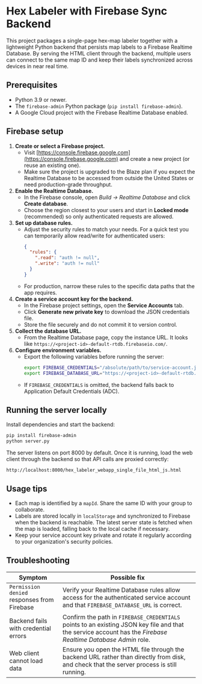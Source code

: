 # Hex Labeler with Firebase Sync Backend

This project packages a single-page hex-map labeler together with a lightweight
Python backend that persists map labels to a Firebase Realtime Database. By
serving the HTML client through the backend, multiple users can connect to the
same map ID and keep their labels synchronized across devices in near real time.

## Prerequisites

* Python 3.9 or newer.
* The `firebase-admin` Python package (`pip install firebase-admin`).
* A Google Cloud project with the Firebase Realtime Database enabled.

## Firebase setup

1. **Create or select a Firebase project.**
   * Visit [https://console.firebase.google.com](https://console.firebase.google.com) and create a new project (or reuse an existing one).
   * Make sure the project is upgraded to the Blaze plan if you expect the Realtime Database to be accessed from outside the United States or need production-grade throughput.
2. **Enable the Realtime Database.**
   * In the Firebase console, open *Build → Realtime Database* and click **Create database**.
   * Choose the region closest to your users and start in **Locked mode** (recommended) so only authenticated requests are allowed.
3. **Set up database rules.**
   * Adjust the security rules to match your needs. For a quick test you can temporarily allow read/write for authenticated users:
     ```json
     {
       "rules": {
         ".read": "auth != null",
         ".write": "auth != null"
       }
     }
     ```
   * For production, narrow these rules to the specific data paths that the app requires.
4. **Create a service account key for the backend.**
   * In the Firebase project settings, open the **Service Accounts** tab.
   * Click **Generate new private key** to download the JSON credentials file.
   * Store the file securely and do not commit it to version control.
5. **Collect the database URL.**
   * From the Realtime Database page, copy the instance URL. It looks like `https://<project-id>-default-rtdb.firebaseio.com/`.
6. **Configure environment variables.**
   * Export the following variables before running the server:
     ```bash
     export FIREBASE_CREDENTIALS="/absolute/path/to/service-account.json"
     export FIREBASE_DATABASE_URL="https://<project-id>-default-rtdb.firebaseio.com"
     ```
   * If `FIREBASE_CREDENTIALS` is omitted, the backend falls back to Application Default Credentials (ADC).

## Running the server locally

Install dependencies and start the backend:

```bash
pip install firebase-admin
python server.py
```

The server listens on port 8000 by default. Once it is running, load the web
client through the backend so that API calls are proxied correctly:

```
http://localhost:8000/hex_labeler_webapp_single_file_html_js.html
```

## Usage tips

* Each map is identified by a `mapId`. Share the same ID with your group to
  collaborate.
* Labels are stored locally in `localStorage` and synchronized to Firebase when
  the backend is reachable. The latest server state is fetched when the map is
  loaded, falling back to the local cache if necessary.
* Keep your service account key private and rotate it regularly according to your
  organization's security policies.

## Troubleshooting

| Symptom | Possible fix |
| --- | --- |
| `Permission denied` responses from Firebase | Verify your Realtime Database rules allow access for the authenticated service account and that `FIREBASE_DATABASE_URL` is correct. |
| Backend fails with credential errors | Confirm the path in `FIREBASE_CREDENTIALS` points to an existing JSON key file and that the service account has the *Firebase Realtime Database Admin* role. |
| Web client cannot load data | Ensure you open the HTML file through the backend URL rather than directly from disk, and check that the server process is still running. |


